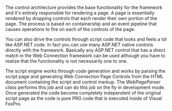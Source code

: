 ﻿The control architecture provides the base functionality for the framework and it's entirely responsible for rendering a page. A page is essentially rendered by dropping controls that each render their own portion of the page. The process is based on containership and an event pipeline that causes operations to fire on each of the controls of the page.

You can also drive the controls through script code that looks and feels a lot like ASP.NET code. In fact you can use many ASP.NET native controls directly with the framework. Basically any ASP.NET control that has a direct match in the Web Connection framework can be used although you have to realize that the functionality is not necessarily one to one. 

The script engine works through code generation and works by parsing the script page and generating Web Connection Page Controls from the HTML document containing the script and control markup. The *WebPageParser class* performs this job and can do this job on the fly in development mode. Once generated the code become completely independent of the original script page as the code is pure PRG code that is executed inside of Visual FoxPro.